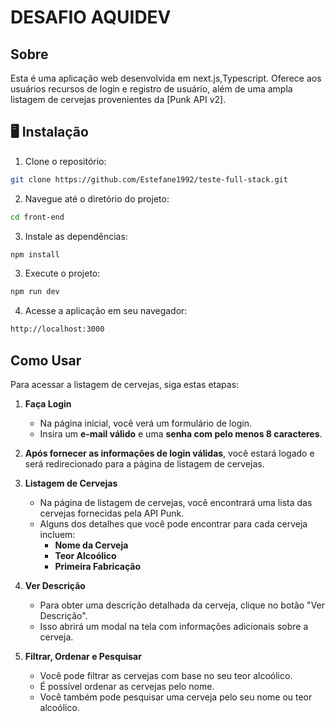 # DESAFIO AQUIDEV

## Sobre
Esta é uma aplicação web desenvolvida em next.js,Typescript. Oferece aos usuários recursos de login e registro de usuário, além de uma ampla listagem de cervejas provenientes da [Punk API v2].

## 🖥️ Instalação

1. Clone o repositório:
```bash
git clone https://github.com/Estefane1992/teste-full-stack.git
```

2. Navegue até o diretório do projeto:
```bash
cd front-end
```

3. Instale as dependências:
```bash
npm install
```

3. Execute o projeto:
```bash
npm run dev
```

4. Acesse a aplicação em seu navegador:
```bash
http://localhost:3000
```

## Como Usar

Para acessar a listagem de cervejas, siga estas etapas:

1. **Faça Login**

    - Na página inicial, você verá um formulário de login.
    - Insira um **e-mail válido** e uma **senha com pelo menos 8 caracteres**.

2. **Após fornecer as informações de login válidas**, você estará logado e será redirecionado para a página de listagem de cervejas.

3. **Listagem de Cervejas**

   - Na página de listagem de cervejas, você encontrará uma lista das cervejas fornecidas pela API Punk.
   - Alguns dos detalhes que você pode encontrar para cada cerveja incluem:
     - **Nome da Cerveja**
     - **Teor Alcoólico**
     - **Primeira Fabricação**

4. **Ver Descrição**

   - Para obter uma descrição detalhada da cerveja, clique no botão "Ver Descrição".
   - Isso abrirá um modal na tela com informações adicionais sobre a cerveja.

5. **Filtrar, Ordenar e Pesquisar**

   - Você pode filtrar as cervejas com base no seu teor alcoólico.
   - É possível ordenar as cervejas pelo nome.
   - Você também pode pesquisar uma cerveja pelo seu nome ou teor alcoólico.

